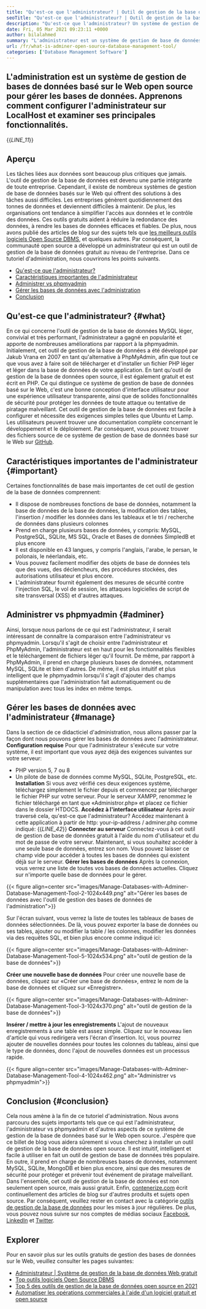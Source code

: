 ```yaml
---
title: "Qu'est-ce que l'administrateur? | Outil de gestion de la base de données open source" 
seoTitle: "Qu'est-ce que l'administrateur? | Outil de gestion de la base de données open source" 
description: "Qu'est-ce que l'administrateur? Un système de gestion de base de données basé sur le Web avec une interface adaptée aux développeurs. Discutons de la façon de gérer les bases de données avec un administrateur open source." 
date: Fri, 05 Mar 2021 09:23:11 +0000
author: bilalahmed
summary: "L'administrateur est un système de gestion de base de données sur le Web open source pour gérer les bases de données. Apprenons comment configurer l'administrateur sur LocalHost et examiner ses principales fonctionnalités." 
url: /fr/what-is-adminer-open-source-database-management-tool/
categories: ['Database Management Software']
---
```


## L'administration est un système de gestion de bases de données basé sur le Web open source pour gérer les bases de données. Apprenons comment configurer l'administrateur sur LocalHost et examiner ses principales fonctionnalités.
{{_LINE_11_}}

## Aperçu
Les tâches liées aux données sont beaucoup plus critiques que jamais. L'outil de gestion de la base de données est devenu une partie intégrante de toute entreprise. Cependant, il existe de nombreux systèmes de gestion de base de données basés sur le Web qui offrent des solutions à des tâches aussi difficiles. Les entreprises génèrent quotidiennement des tonnes de données et deviennent difficiles à maintenir. De plus, les organisations ont tendance à simplifier l'accès aux données et le contrôle des données. Ces outils gratuits aident à réduire la redondance des données, à rendre les bases de données efficaces et fiables. De plus, nous avons publié des articles de blog sur des sujets tels que [les meilleurs outils logiciels Open Source DBMS][1], et quelques autres.
Par conséquent, la communauté open source a développé un administrateur qui est un outil de gestion de la base de données gratuit au niveau de l'entreprise. Dans ce tutoriel d'administration, nous couvrirons les points suivants.
  * [Qu'est-ce que l'administrateur?][2]
  * [Caractéristiques importantes de l'administrateur][3]
  * [Administrer vs phpmyadmin][4]
  * [Gérer les bases de données avec l'administration][5]
  * [Conclusion][6]

## Qu'est-ce que l'administrateur? {#what}

En ce qui concerne l'outil de gestion de la base de données MySQL léger, convivial et très performant, l'administrateur a gagné en popularité et apporte de nombreuses améliorations par rapport à la phpmyadmin. Initialement, cet outil de gestion de la base de données a été développé par Jakub Vrana en 2007 en tant qu'alternative à PhpMyAdmin, afin que tout ce que vous avez à faire soit de télécharger et d'installer un fichier PHP léger et léger dans la base de données de votre application.
En tant qu'outil de gestion de la base de données open source, il est également gratuit et est écrit en PHP. Ce qui distingue ce système de gestion de base de données basé sur le Web, c'est une bonne conception d'interface utilisateur pour une expérience utilisateur transparente, ainsi que de solides fonctionnalités de sécurité pour protéger les données de toute attaque ou tentative de piratage malveillant. Cet outil de gestion de la base de données est facile à configurer et nécessite des exigences simples telles que Ubuntu et Lamp. Les utilisateurs peuvent trouver une documentation complète concernant le développement et le déploiement. Par conséquent, vous pouvez trouver des fichiers source de ce système de gestion de base de données basé sur le Web sur [GitHub][7].

## Caractéristiques importantes de l'administrateur {#important}

Certaines fonctionnalités de base mais importantes de cet outil de gestion de la base de données comprennent:
  * Il dispose de nombreuses fonctions de base de données, notamment la base de données de la base de données, la modification des tables, l'insertion / modifier les données dans les tableaux et le tri / recherche de données dans plusieurs colonnes
  * Prend en charge plusieurs bases de données, y compris: MySQL, PostgreSQL, SQLite, MS SQL, Oracle et Bases de données SimpledB et plus encore
  * Il est disponible en 43 langues, y compris l'anglais, l'arabe, le persan, le polonais, le néerlandais, etc.
  * Vous pouvez facilement modifier des objets de base de données tels que des vues, des déclencheurs, des procédures stockées, des autorisations utilisateur et plus encore.
  * L'administrateur fournit également des mesures de sécurité contre l'injection SQL, le vol de session, les attaques logicielles de script de site transversal (XSS) et d'autres attaques.

## Administrer vs phpmyadmin {#adminer}

Ainsi, lorsque nous parlons de ce qui est l'administrateur, il serait intéressant de connaître la comparaison entre l'administrateur vs phpmyadmin. Lorsqu'il s'agit de choisir entre l'administrateur et PhpMyAdmin, l'administrateur est en haut pour les fonctionnalités flexibles et le téléchargement de fichiers léger qu'il fournit. De même, par rapport à PhpMyAdmin, il prend en charge plusieurs bases de données, notamment MySQL, SQLite et bien d'autres. De même, il est plus intuitif et plus intelligent que le phpmyadmin lorsqu'il s'agit d'ajouter des champs supplémentaires que l'administration fait automatiquement ou de manipulation avec tous les index en même temps.

## Gérer les bases de données avec l'administrateur {#manage}

Dans la section de ce didacticiel d'administration, nous allons passer par la façon dont nous pouvons gérer les bases de données avec l'administrateur.
 **Configuration requise** 
Pour que l'administrateur s'exécute sur votre système, il est important que vous ayez déjà des exigences suivantes sur votre serveur:
  * PHP version 5, 7 ou 8
  * Un pilote de base de données comme MySQL, SQLite, PostgreSQL, etc.
 **Installation** 
Si vous avez vérifié ces deux exigences système, téléchargez simplement le fichier depuis [][8] et commencez par télécharger le fichier PHP sur votre serveur. Pour le serveur XAMPP, renommez le fichier téléchargé en tant que «Administror.php» et placez ce fichier dans le dossier HTDOCS.
 **Accédez à l'interface utilisateur** 
Après avoir traversé cela, qu'est-ce que l'administrateur? Accédez maintenant à cette application à partir de http: your-ip-address / adminer.php comme indiqué:
{{_LINE_42_}}
 **Connecter au serveur** 
Connectez-vous à cet outil de gestion de base de données gratuit à l'aide du nom d'utilisateur et du mot de passe de votre serveur. Maintenant, si vous souhaitez accéder à une seule base de données, entrez son nom. Vous pouvez laisser ce champ vide pour accéder à toutes les bases de données qui existent déjà sur le serveur.
 **Gérer les bases de données** 
Après la connexion, vous verrez une liste de toutes vos bases de données actuelles. Cliquez sur n'importe quelle base de données pour le gérer.

{{< figure align=center src="images/Manage-Databases-with-Adminer-Database-Management-Tool-2-1024x449.png" alt="Gérer les bases de données avec l'outil de gestion des bases de données de l'administration">}}

Sur l'écran suivant, vous verrez la liste de toutes les tableaux de bases de données sélectionnées. De là, vous pouvez exporter la base de données ou ses tables, ajouter ou modifier la table / les colonnes, modifier les données via des requêtes SQL, et bien plus encore comme indiqué ici:

{{< figure align=center src="images/Manage-Databases-with-Adminer-Database-Management-Tool-5-1024x534.png" alt="outil de gestion de la base de données">}}

 **Créer une nouvelle base de données** 
Pour créer une nouvelle base de données, cliquez sur «Créer une base de données», entrez le nom de la base de données et cliquez sur «Enregistrer».

{{< figure align=center src="images/Manage-Databases-with-Adminer-Database-Management-Tool-3-1024x370.png" alt="outil de gestion de la base de données">}}

 **Insérer / mettre à jour les enregistrements** 
L'ajout de nouveaux enregistrements à une table est assez simple. Cliquez sur le nouveau lien d'article qui vous redirigera vers l'écran d'insertion. Ici, vous pourrez ajouter de nouvelles données pour toutes les colonnes du tableau, ainsi que le type de données, donc l'ajout de nouvelles données est un processus rapide.

{{< figure align=center src="images/Manage-Databases-with-Adminer-Database-Management-Tool-4-1024x462.png" alt="Administrer vs phpmyadmin">}}


## Conclusion {#conclusion}

Cela nous amène à la fin de ce tutoriel d'administration. Nous avons parcouru des sujets importants tels que ce qui est l'administrateur, l'administrateur vs phpmyadmin et d'autres aspects de ce système de gestion de la base de données basé sur le Web open source. J'espère que ce billet de blog vous aidera sûrement si vous cherchez à installer un outil de gestion de la base de données open source. Il est intuitif, intelligent et facile à utiliser en fait un outil de gestion de base de données très populaire. En outre, il prend en charge de nombreuses bases de données, notamment MySQL, SQLite, MongoDB et bien plus encore, ainsi que des mesures de sécurité pour protéger et prévenir tout événement de piratage malveillant. Dans l'ensemble, cet outil de gestion de la base de données est non seulement open source, mais aussi gratuit.
Enfin, [contenerize.com][9] écrit continuellement des articles de blog sur d'autres produits et sujets open source. Par conséquent, veuillez rester en contact avec la catégorie [outils de gestion de la base de données][10] pour les mises à jour régulières. De plus, vous pouvez nous suivre sur nos comptes de médias sociaux [Facebook][11], [LinkedIn][12] et [Twitter][13].

## Explorer
Pour en savoir plus sur les outils gratuits de gestion des bases de données sur le Web, veuillez consulter les pages suivantes:
  * [Administrateur | Système de gestion de la base de données Web gratuit][14]
  * [Top outils logiciels Open Source DBMS][1]
  * [Top 5 des outils de gestion de la base de données open source en 2021][15]
  * [Automatiser les opérations commerciales à l'aide d'un logiciel gratuit et open source][16]



 [1]: https://products.containerize.com/database-management
 [2]: #what
 [3]: #important
 [4]: #adminer
 [5]: #manage
 [6]: #conclusion
 [7]: https://github.com/vrana/adminer
 [8]: https://www.adminer.org/
 [9]: https://www.containerize.com/
 [10]: https://products.containerize.com/database-management/
 [11]: https://web.facebook.com/containerize
 [12]: https://www.linkedin.com/company/containerize/
 [13]: https://twitter.com/containerize_co
 [14]: https://products.containerize.com/database-management/adminer
 [15]: https://blog.containerize.com/2021/01/16/top-5-open-source-database-management-tools-in-2021/
 [16]: https://blog.containerize.com/blogging/automate-business-operations-using-open-source-software/
